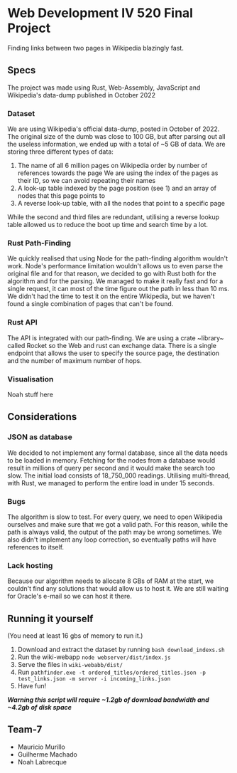 # Web Development IV 520 Final Project
Finding links between two pages in Wikipedia blazingly fast.

## Specs
The project was made using Rust, Web-Assembly, JavaScript and Wikipedia's data-dump published in October 2022

### Dataset
We are using Wikipedia's official data-dump, posted in October of 2022. 
The original size of the dumb was close to 100 GB, but after parsing out all the useless information, we ended up with a total of ~5 GB of data.
We are storing three different types of data:
1. The name of all 6 million pages on Wikipedia order by number of references towards the page
	We are using the index of the pages as their ID, so we can avoid repeating their names
2. A look-up table indexed by the page position (see 1) and an array of nodes that this page points to
3. A reverse look-up table, with all the nodes that point to a specific page

While the second and third files are redundant, utilising a reverse lookup table allowed us to reduce the boot up time and search time by a lot.

### Rust Path-Finding
We quickly realised that using Node for the path-finding algorithm wouldn't work. Node's performance limitation wouldn't allows us to even parse the original file and for that reason, we decided to go with Rust both for the algorithm and for the parsing.
We managed to make it really fast and for a single request, it can most of the time figure out the path in less than 10 ms.
We didn't had the time to test it on the entire Wikipedia, but we haven't found a single combination of pages that can't be found.

### Rust API
The API is integrated with our path-finding. We are using a crate ~library~ called Rocket so the Web and rust can exchange data.
There is a single endpoint that allows the user to specify the source page, the destination and the number of maximum number of hops.

### Visualisation
Noah stuff here

## Considerations
### JSON as database
We decided to not implement any formal database, since all the data needs to be loaded in memory. Fetching for the nodes from a database would result in millions of query per second and it would make the search too slow.
The initial load consists of 18_750_000 readings. Utilising multi-thread, with Rust, we managed to perform the entire load in under 15 seconds.

### Bugs
The algorithm is slow to test. For every query, we need to open Wikipedia ourselves and make sure that we got a valid path. For this reason, while the path is always valid, the output of the path may be wrong sometimes. 
We also didn't implement any loop correction, so eventually paths will have references to itself. 

### Lack hosting
Because our algorithm needs to allocate 8 GBs of RAM at the start, we couldn't find any solutions that would allow us to host it. We are still waiting for Oracle's e-mail so we can host it there.

## Running it yourself
(You need at least 16 gbs of memory to run it.)

1. Download and extract the dataset by running `bash download_indexs.sh`
2. Run the wiki-webapp `node webserver/dist/index.js`
3. Serve the files in `wiki-webabb/dist/` 
4. Run `pathfinder.exe -t ordered_titles/ordered_titles.json -p test_links.json -m server -i incoming_links.json`
5. Have fun!

***Warning this script will require ~1.2gb of download bandwidth and ~4.2gb of disk space***

## Team-7

 - Mauricio Murillo
 - Guilherme Machado
 - Noah Labrecque

